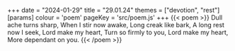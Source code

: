 +++
date = "2024-01-29"
title = "29.01.24"
themes = ["devotion", "rest"]
[params]
  colour = 'poem'
  pageKey = 'src/poem.js'
+++
{{< poem >}}
Dull ache turns sharp,
When I stir now awake,
Long creak like bark,
A long rest now I seek,
Lord make my heart,
Turn so firmly to you,
Lord make my heart,
More dependant on you.
{{< /poem >}}